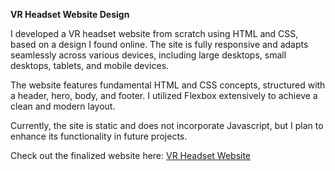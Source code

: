 <b> VR Headset Website Design</b> 

I developed a VR headset website from scratch using HTML and CSS, based on a design I found online. The site is fully responsive and adapts seamlessly across various devices, including large desktops, small desktops, tablets, and mobile devices.

The website features fundamental HTML and CSS concepts, structured with a header, hero, body, and footer. I utilized Flexbox extensively to achieve a clean and modern layout.

Currently, the site is static and does not incorporate Javascript, but I plan to enhance its functionality in future projects.

Check out the finalized website here: <a target="_blank" href="https://awiekerson.github.io/VRHeadset-Website/">VR Headset Website</a>

